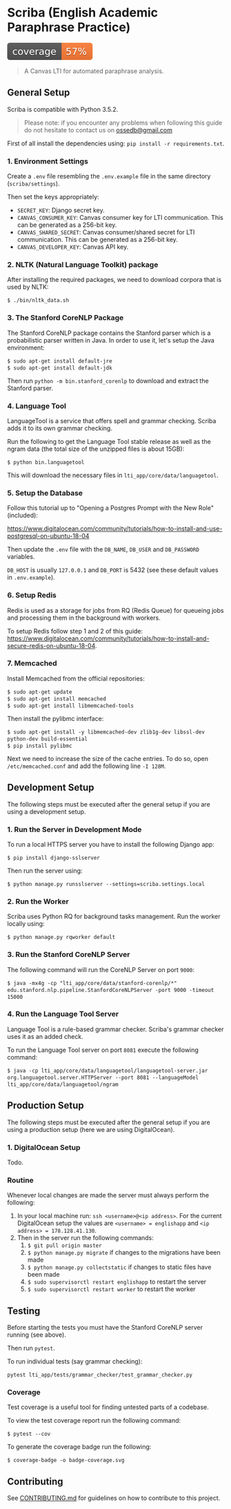 # Scriba (English Academic Paraphrase Practice)

<img src="./badge-coverage.svg">

> A Canvas LTI for automated paraphrase analysis.

## General Setup

Scriba is compatible with Python 3.5.2.

> Please note: if you encounter any problems when following this guide do not hesitate to contact us on ossedb@gmail.com

First of all install the dependencies using: `pip install -r requirements.txt`.

### 1. Environment Settings

Create a `.env` file resembling the `.env.example` file in the same directory (`scriba/settings`).

Then set the keys appropriately:
- `SECRET_KEY`: Django secret key.
- `CANVAS_CONSUMER_KEY`: Canvas consumer key for LTI communication. This can be generated as a 256-bit key.
- `CANVAS_SHARED_SECRET`: Canvas consumer/shared secret for LTI communication. This can be generated as a 256-bit key.
- `CANVAS_DEVELOPER_KEY`: Canvas API key.

### 2. NLTK (Natural Language Toolkit) package

After installing the required packages, we need to download corpora that is used by NLTK:

```
$ ./bin/nltk_data.sh
```

### 3. The Stanford CoreNLP Package

The Stanford CoreNLP package contains the Stanford parser which is a probabilistic parser written in Java.
In order to use it, let's setup the Java environment:

```
$ sudo apt-get install default-jre
$ sudo apt-get install default-jdk
```

Then run `python -m bin.stanford_corenlp` to download and extract the Stanford parser.

### 4. Language Tool

LanguageTool is a service that offers spell and grammar checking. Scriba adds it to its own grammar checking.

Run the following to get the Language Tool stable release as well as the ngram data (the total size of the unzipped files is about 15GB):

```
$ python bin.languagetool
```

This will download the necessary files in `lti_app/core/data/languagetool`.

### 5. Setup the Database

Follow this tutorial up to "Opening a Postgres Prompt with the New Role" (included):

https://www.digitalocean.com/community/tutorials/how-to-install-and-use-postgresql-on-ubuntu-18-04

Then update the `.env` file with the `DB_NAME`, `DB_USER` and `DB_PASSWORD` variables.

`DB_HOST` is usually `127.0.0.1` and `DB_PORT` is 5432 (see these default values in `.env.example`).

### 6. Setup Redis

Redis is used as a storage for jobs from RQ (Redis Queue) for
queueing jobs and processing them in the background with
workers.

To setup Redis follow step 1 and 2 of this guide: https://www.digitalocean.com/community/tutorials/how-to-install-and-secure-redis-on-ubuntu-18-04.

### 7. Memcached

Install Memcached from the official repositories:

```
$ sudo apt-get update
$ sudo apt-get install memcached
$ sudo apt-get install libmemcached-tools
```

Then install the pylibmc interface:

```
$ sudo apt-get install -y libmemcached-dev zlib1g-dev libssl-dev python-dev build-essential
$ pip install pylibmc
```

Next we need to increase the size of
the cache entries. To do so, open `/etc/memcached.conf` and add the following line `-I 128M`.

## Development Setup

The following steps must be executed
after the general setup if you
are using a development setup.

### 1. Run the Server in Development Mode

To run a local HTTPS server you have to install the following Django app:

```
$ pip install django-sslserver
```

Then run the server using:

```
$ python manage.py runsslserver --settings=scriba.settings.local
```

### 2. Run the Worker

Scriba uses Python RQ for background tasks management.
Run the worker locally using:

```
$ python manage.py rqworker default
```

### 3. Run the Stanford CoreNLP Server

The following command will run the CoreNLP Server on port `9000`:

```
$ java -mx4g -cp "lti_app/core/data/stanford-corenlp/*" edu.stanford.nlp.pipeline.StanfordCoreNLPServer -port 9000 -timeout 15000
```

### 4. Run the Language Tool Server

Language Tool is a rule-based grammar checker. Scriba's
grammar checker uses it as an added check.

To run the Language Tool server on port `8081` execute the following command:

```
$ java -cp lti_app/core/data/languagetool/languagetool-server.jar org.languagetool.server.HTTPServer --port 8081 --languageModel lti_app/core/data/languagetool/ngram
```

## Production Setup

The following steps must be executed
after the general setup if you
are using a production setup (here we
are using DigitalOcean).

### 1. DigitalOcean Setup

Todo.

### Routine

Whenever local changes are made the server must always perform the following:

1. In your local machine run: `ssh <username>@<ip address>`. For the current DigitalOcean setup the values are `<username> = englishapp` and `<ip address> = 178.128.41.130`.
2. Then in the server run the following commands:
    1. `$ git pull origin master`
    2. `$ python manage.py migrate` if changes to the migrations have been made
    3. `$ python manage.py collectstatic` if changes to static files have been made
    4. `$ sudo supervisorctl restart englishapp` to restart the server
    5. `$ sudo supervisorctl restart worker` to restart the worker

## Testing

Before starting the tests you must have the
Stanford CoreNLP server running (see above).

Then run `pytest`.

To run individual tests (say grammar checking):

```
pytest lti_app/tests/grammar_checker/test_grammar_checker.py
```

### Coverage

Test coverage is a useful tool for
finding untested parts of a codebase.

To view the test coverage report run
the following command:

```
$ pytest --cov
```

To generate the coverage badge run the following:

```
$ coverage-badge -o badge-coverage.svg
```

## Contributing

See [CONTRIBUTING.md](CONTRIBUTING.md) for guidelines on how to contribute to this project.
